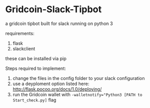 # Gridcoin-Slack-Tipbot
a gridcoin tipbot built for slack running on python 3

requirements:
1) flask
2) slackclient

these can be installed via pip

Steps required to implement:

1) change the files in the config folder to your slack configuration 
2) use a deyploment option listed here: http://flask.pocoo.org/docs/1.0/deploying/
3) run the Gridcoin wallet with `-walletnotify="Python3 [PATH to Start_check.py]` flag

